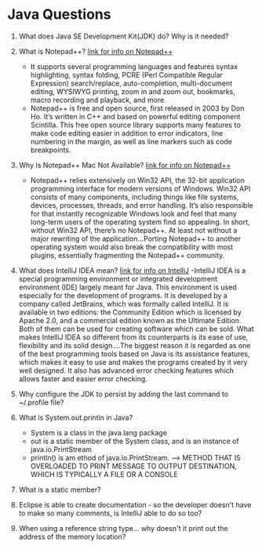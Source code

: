 # Java Questions

1. What does Java SE Development Kit(JDK) do? Why is it needed? 
2. What is Notepad++? 
	[link for info on Notepad++](https://www.cleverfiles.com/howto/notepad-mac.html)
	- It supports several programming languages and features syntax highlighting, syntax folding, PCRE (Perl Compatible Regular Expression) search/replace, auto-completion, multi-document editing, WYSIWYG printing, zoom in and zoom out, bookmarks, macro recording and playback, and more.
	- Notepad++ is free and open source, first released in 2003 by Don Ho. It’s written in C++ and based on powerful editing component Scintilla. This free open source library supports many features to make code editing easier in addition to error indicators, line numbering in the margin, as well as line markers such as code breakpoints. 
3. Why Is Notepad++ Mac Not Available?
	[link for info on Notepad++](https://www.cleverfiles.com/howto/notepad-mac.html)
	- Notepad++ relies extensively on Win32 API, the 32-bit application programming interface for modern versions of Windows. Win32 API consists of many components, including things like file systems, devices, processes, threads, and error handling. It’s also responsible for that instantly recognizable Windows look and feel that many long-term users of the operating system find so appealing. In short, without Win32 API, there’s no Notepad++. At least not without a major rewriting of the application...Porting Notepad++ to another operating system would also break the compatibility with most plugins, essentially fragmenting the Notepad++ community.
4. What does IntelliJ IDEA mean? 
	[link for info on IntelliJ](https://www.techopedia.com/definition/7755/intellij-idea)
	-IntelliJ IDEA is a special programming environment or integrated development environment (IDE) largely meant for Java. This environment is used especially for the development of programs. It is developed by a company called JetBrains, which was formally called IntelliJ. It is available in two editions: the Community Edition which is licensed by Apache 2.0, and a commercial edition known as the Ultimate Edition. Both of them can be used for creating software which can be sold. What makes IntelliJ IDEA so different from its counterparts is its ease of use, flexibility and its solid design....The biggest reason it is regarded as one of the best programming tools based on Java is its assistance features, which makes it easy to use and makes the programs created by it very well designed. It also has advanced error checking features which allows faster and easier error checking.	
5. Why configure the JDK to persist by adding the last command to ~/.profile file? 

6. What is System.out.println in Java? 
	- System is a class in the java.lang package 
	- out is a static member of the System class, and is an instance of java.io.PrintStream
	- println() is am ethod of java.io.PrintStream. 
		--> METHOD THAT IS OVERLOADED TO PRINT MESSAGE TO OUTPUT DESTINATION, WHICH IS TYPICALLY A FILE OR A CONSOLE
7. What is a static member?
8. Eclipse is able to create documentation - so the developer doesn't have to make so many comments, is IntelliJ able to do so too? 
9. When using a reference string type... why doesn't it print out the address of the memory location? 



